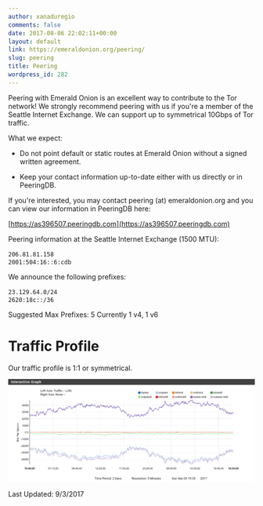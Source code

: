 ```yaml
---
author: xanaduregio
comments: false
date: 2017-08-06 22:02:11+00:00
layout: default
link: https://emeraldonion.org/peering/
slug: peering
title: Peering
wordpress_id: 282
---
```


Peering with Emerald Onion is an excellent way to contribute to the Tor network! We strongly recommend peering with us if you're a member of the Seattle Internet Exchange. We can support up to symmetrical 10Gbps of Tor traffic.

What we expect:



 	
  * Do not point default or static routes at Emerald Onion without a signed written agreement.

 	
  * Keep your contact information up-to-date either with us directly or in PeeringDB.


If you're interested, you may contact peering (at) emeraldonion.org and you can view our information in PeeringDB here:

[https://as396507.peeringdb.com](https://as396507.peeringdb.com)

Peering information at the Seattle Internet Exchange (1500 MTU):

    
    206.81.81.158
    2001:504:16::6:cdb


We announce the following prefixes:

    
    23.129.64.0/24
    2620:18c::/36


Suggested Max Prefixes: 5
Currently 1 v4, 1 v6



# Traffic Profile


Our traffic profile is 1:1 or symmetrical.

[![](/images/trafficprofile.png)](/images/trafficprofile.png)

Last Updated: 9/3/2017
